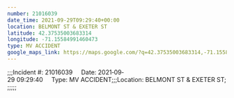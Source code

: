 ```yaml
---
number: 21016039
date_time: 2021-09-29T09:29:40+00:00
location: BELMONT ST & EXETER ST
latitude: 42.37535003683314
longitude: -71.15584991460473
type: MV ACCIDENT
google_maps_link: https://maps.google.com/?q=42.37535003683314,-71.15584991460473
---
```


;;;Incident #: 21016039     Date: 2021‐09‐29 09:29:40     Type: MV ACCIDENT;;;Location: BELMONT ST & EXETER ST;;;;;;
